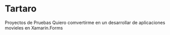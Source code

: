 # Tartaro
Proyectos de Pruebas
Quiero comvertirme en un desarrollar de aplicaciones movieles en Xamarin.Forms

